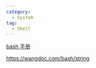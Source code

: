 ```yaml
---
category:
  - System
tag:
  - Shell
---
```


[bash 手册](https://xy2401.com/local-docs/gnu/manual.zh/bash.html)

https://wangdoc.com/bash/string